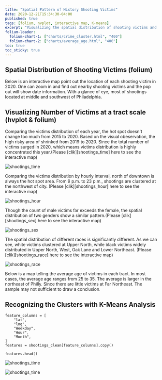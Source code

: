 ```yaml
---
title: "Spatial Pattern of History Shooting Victims"
date: 2020-12-21T15:34:30-04:00
published: true
tags: [folium, nvplot, interactive map, K-means]
excerpt: "Visualizing the spatial distribution of shooting victims and K-means clustering analysis"
folium-loader:
  folium-chart-1: ["charts/crime_cluster.html", "400"]
  folium-chart-2: ["charts/average_age.html", "400"]
toc: true
toc_sticky: true
---
```


## Spatial Distribution of Shooting Victims (folium)
Below is an interactive map point out the location of each shooting victim in 2020. One can zoom in and find out nearby shooting victims and the pop out will show date information. With a glance of eye, most of shootings located at middle and southwest of Philadelphia. 

<div id="folium-chart-1"></div>

## Visualizing Number of Victims at a tract scale (hvplot & folium)
Comparing the victims distribution of each year, the hot spot doesn't change too much from 2015 to 2020. Based on the visual obeservation, the high risky area of shrinked from 2019 to 2020. Since the total number of victims surged in 2020, which means victims distribution is highly concentrated this year.(Please [clik][shootings_time] here to see the interactive map)

![shootings_time](https://raw.githubusercontent.com/ihcgnahz/shooting_victims/master/charts/shootings_time.gif)

Comparing the victims distribution by hourly interval, north of downtown is always the hot spot area. From 9 p.m. to 23 p.m., shootings are clustered at the northwest of city. (Please [clik][shootings_hour] here to see the interactive map)

![shootings_hour](https://raw.githubusercontent.com/ihcgnahz/shooting_victims/master/charts/shootings_hour.gif)

Though the count of male victims far exceeds the female, the spatial distribution of two genders show a similar pattern.(Please [clik][shootings_sex] here to see the interactive map)

![shootings_sex](https://raw.githubusercontent.com/ihcgnahz/shooting_victims/master/charts/shootings_sex.gif)

The spatial distribution of different races is significantly different. As we can see, white victims clustered at Upper North, while black victims widely distributed in Upper North, West, Oak Lane and Lower Northeast. (Please [clik][shootings_race] here to see the interactive map)

![shootings_race](https://raw.githubusercontent.com/ihcgnahz/shooting_victims/master/charts/shootings_race.gif)

Below is a map telling the average age of victims in each tract. In most cases, the average age ranges from 25 to 35. The average is larger in the northeast of Philly. Since there are little victims at Far Northeast. The sample may not sufficient to draw a conclusion.

<div id="folium-chart-2"></div>

## Recognizing the Clusters with K-Means Analysis
```
feature_columns = [
    "lat",
    "lng",
    "Weekday",
    "Hour",
    "Month",
]
features = shootings_clean[feature_columns].copy() 

features.head()
```
![shootings_time](https://raw.githubusercontent.com/ihcgnahz/shooting_victims/master/charts/k-means.png)

![shootings_time](https://raw.githubusercontent.com/ihcgnahz/shooting_victims/master/charts/cluster.png)
